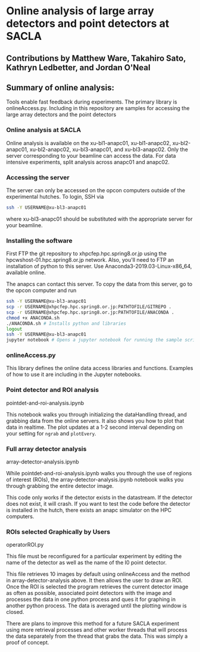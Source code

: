 # Online analysis of large array detectors and point detectors at SACLA

## Contributions by Matthew Ware, Takahiro Sato, Kathryn Ledbetter, and Jordan O'Neal

## Summary of online analysis:
Tools enable fast feedback during experiments. 
The primary library is onlineAccess.py.
Including in this repository are samples for accessing the large array detectors and the point detectors

### Online analysis at SACLA
Online analysis is available on the xu-bl1-anapc01, xu-bl1-anapc02, xu-bl2-anapc01, xu-bl2-anapc02,  xu-bl3-anapc01, and xu-bl3-anapc02.
Only the server corresponding to your beamline can access the data. 
For data intensive experiments, split analysis across anapc01 and anapc02.

### Accessing the server
The server can only be accessed on the opcon computers outside of the experimental hutches. 
To login, SSH via
```bash
ssh -Y USERNAME@xu-bl3-anapc01
```
where xu-bl3-anapc01 should be substituted with the appropriate server for your beamline.

### Installing the software
First FTP the git repository to xhpcfep.hpc.spring8.or.jp using the hpcwshost-01.hpc.spring8.or.jp network.
Also, you'll need to FTP an installation of python to this server. Use Anaconda3-2019.03-Linux-x86_64, available online.

The anapcs can contact this server. 
To copy the data from this server, go to the opcon computer and run 
```bash
ssh -Y USERNAME@xu-bl3-anapc01
scp -r USERNAME@xhpcfep.hpc.spring8.or.jp:PATHTOFILE/GITREPO .
scp -r USERNAME@xhpcfep.hpc.spring8.or.jp:PATHTOFILE/ANACONDA .
chmod +x ANACONDA.sh
./ANACONDA.sh # Installs python and libraries
logout
ssh -Y USERNAME@xu-bl3-anapc01
jupyter notebook # Opens a jupyter notebook for running the sample scripts in the git repo
```

### onlineAccess.py

This library defines the online data access libraries and functions. 
Examples of how to use it are including in the Jupyter notebooks.

### Point detector and ROI analysis
pointdet-and-roi-analysis.ipynb

This notebook walks you through initializing the dataHandling thread, and grabbing data from the online servers.
It also shows you how to plot that data in realtime. 
The plot updates at a 1-2 second interval depending on your setting for `ngrab` and `plotEvery`.

### Full array detector analysis
array-detector-analysis.ipynb

While pointdet-and-roi-analysis.ipynb walks you through the use of regions of interest (ROIs), the array-detector-analysis.ipynb notebook walks you through grabbing the entire detector image.

This code only works if the detector exists in the datastream. 
If the detector does not exist, it will crash.
If you want to test the code before the detector is installed in the hutch, there exists an anapc simulator on the HPC computers.

### ROIs selected Graphically by Users
operatorROI.py

This file must be reconfigured for a particular experiment by editing the name of the detector as well as the name of the I0 point detector.

This file retrieves 10 images by default using onlineAccess and the method in array-detector-analysis above. It then allows the user to draw an ROI. Once the ROI is selected the program retrieves the current detector image as often as possible, associated point detectors with the image and processes the data in one python process and ques it for graphing in another python process. The data is averaged until the plotting window is closed.

There are plans to improve this method for a future SACLA experiment using more retrieval processes and other worker threads that will process the data separately from the thread that grabs the data. This was simply a proof of concept.
